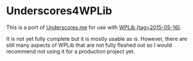 Underscores4WPLib
===

This is a port of [Underscores.me](http://underscores.me/) for use with [WPLib (tag=2015-05-16)](https://github.com/wplib/wplib/tree/2015-05-16).

It is not yet fully complete but it is mostly usable as is.  However, there are still many aspects of WPLib that are not fully fleshed out so I would recommend not using it for a production project yet.
